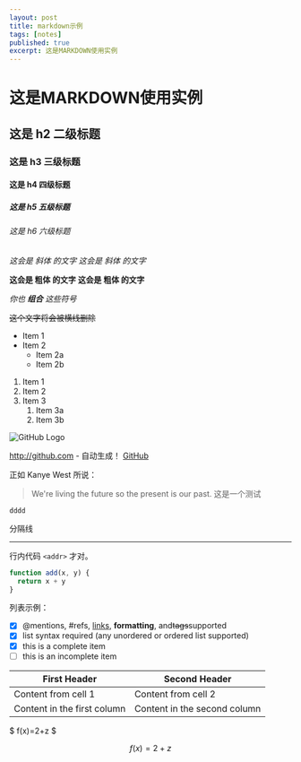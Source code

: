 ```yaml
---
layout: post
title: markdown示例
tags: [notes]
published: true
excerpt: 这是MARKDOWN使用实例
---
```

# 这是MARKDOWN使用实例

## 这是 h2 二级标题

### 这是 h3 三级标题

#### 这是 h4 四级标题

##### 这是 h5 五级标题

###### 这是 h6 六级标题

*这会是 斜体 的文字*
_这会是 斜体 的文字_

**这会是 粗体 的文字**
__这会是 粗体 的文字__

_你也 **组合** 这些符号_

~~这个文字将会被横线删除~~

* Item 1
* Item 2
  * Item 2a
  * Item 2b

1. Item 1
1. Item 2
1. Item 3
   1. Item 3a
   1. Item 3b

![GitHub Logo](https://camo.githubusercontent.com/5215e6fe0e2fc740eb8d91fe380287294fcacca5/68747470733a2f2f6f63746f6465782e6769746875622e636f6d2f696d616765732f79616b746f6361742e706e67)

http://github.com - 自动生成！
[GitHub](http://github.com)

正如 Kanye West 所说：

> We're living the future so
> the present is our past.
> 这是一个测试

    dddd

分隔线

---

行内代码
`<addr>` 才对。

```javascript
function add(x, y) {
  return x + y
}
```


列表示例：

- [x] @mentions, #refs, [links](http://www.baidu.com), **formatting**, and~~tags~~supported
- [x] list syntax required (any unordered or ordered list supported)
- [x] this is a complete item
- [ ] this is an incomplete item

| First Header                | Second Header                |
| --------------------------- | ---------------------------- |
| Content from cell 1         | Content from cell 2          |
| Content in the first column | Content in the second column |


$
f(x)=2+z
$

$$
f(x)=2+z
$$
